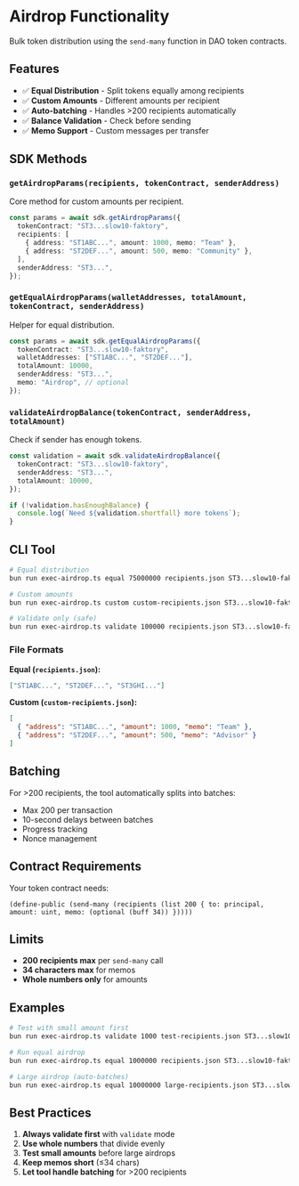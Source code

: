 # Airdrop Functionality

Bulk token distribution using the `send-many` function in DAO token contracts.

## Features

- ✅ **Equal Distribution** - Split tokens equally among recipients
- ✅ **Custom Amounts** - Different amounts per recipient
- ✅ **Auto-batching** - Handles >200 recipients automatically
- ✅ **Balance Validation** - Check before sending
- ✅ **Memo Support** - Custom messages per transfer

## SDK Methods

### `getAirdropParams(recipients, tokenContract, senderAddress)`

Core method for custom amounts per recipient.

```typescript
const params = await sdk.getAirdropParams({
  tokenContract: "ST3...slow10-faktory",
  recipients: [
    { address: "ST1ABC...", amount: 1000, memo: "Team" },
    { address: "ST2DEF...", amount: 500, memo: "Community" },
  ],
  senderAddress: "ST3...",
});
```

### `getEqualAirdropParams(walletAddresses, totalAmount, tokenContract, senderAddress)`

Helper for equal distribution.

```typescript
const params = await sdk.getEqualAirdropParams({
  tokenContract: "ST3...slow10-faktory",
  walletAddresses: ["ST1ABC...", "ST2DEF..."],
  totalAmount: 10000,
  senderAddress: "ST3...",
  memo: "Airdrop", // optional
});
```

### `validateAirdropBalance(tokenContract, senderAddress, totalAmount)`

Check if sender has enough tokens.

```typescript
const validation = await sdk.validateAirdropBalance({
  tokenContract: "ST3...slow10-faktory",
  senderAddress: "ST3...",
  totalAmount: 10000,
});

if (!validation.hasEnoughBalance) {
  console.log(`Need ${validation.shortfall} more tokens`);
}
```

## CLI Tool

```bash
# Equal distribution
bun run exec-airdrop.ts equal 75000000 recipients.json ST3...slow10-faktory

# Custom amounts
bun run exec-airdrop.ts custom custom-recipients.json ST3...slow10-faktory

# Validate only (safe)
bun run exec-airdrop.ts validate 100000 recipients.json ST3...slow10-faktory
```

### File Formats

**Equal (`recipients.json`):**

```json
["ST1ABC...", "ST2DEF...", "ST3GHI..."]
```

**Custom (`custom-recipients.json`):**

```json
[
  { "address": "ST1ABC...", "amount": 1000, "memo": "Team" },
  { "address": "ST2DEF...", "amount": 500, "memo": "Advisor" }
]
```

## Batching

For >200 recipients, the tool automatically splits into batches:

- Max 200 per transaction
- 10-second delays between batches
- Progress tracking
- Nonce management

## Contract Requirements

Your token contract needs:

```clarity
(define-public (send-many (recipients (list 200 { to: principal, amount: uint, memo: (optional (buff 34)) }))))
```

## Limits

- **200 recipients max** per `send-many` call
- **34 characters max** for memos
- **Whole numbers only** for amounts

## Examples

```bash
# Test with small amount first
bun run exec-airdrop.ts validate 1000 test-recipients.json ST3...slow10-faktory

# Run equal airdrop
bun run exec-airdrop.ts equal 1000000 recipients.json ST3...slow10-faktory

# Large airdrop (auto-batches)
bun run exec-airdrop.ts equal 10000000 large-recipients.json ST3...slow10-faktory
```

## Best Practices

1. **Always validate first** with `validate` mode
2. **Use whole numbers** that divide evenly
3. **Test small amounts** before large airdrops
4. **Keep memos short** (≤34 chars)
5. **Let tool handle batching** for >200 recipients
